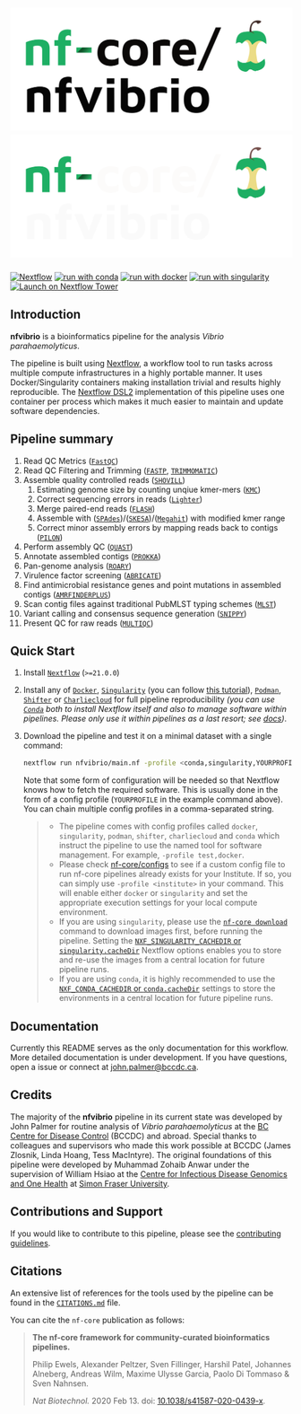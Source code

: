 # ![nf-core/nfvibrio](docs/images/nf-core-nfvibrio_logo_light.png#gh-light-mode-only) ![nf-core/nfvibrio](docs/images/nf-core-nfvibrio_logo_dark.png#gh-dark-mode-only)

<!-- [![AWS CI](https://img.shields.io/badge/CI%20tests-full%20size-FF9900?labelColor=000000&logo=Amazon%20AWS)](https://nf-co.re/nfvibrio/results)[![Cite with Zenodo](http://img.shields.io/badge/DOI-10.5281/zenodo.XXXXXXX-1073c8?labelColor=000000)](https://doi.org/10.5281/zenodo.XXXXXXX) -->

[![Nextflow](https://img.shields.io/badge/nextflow%20DSL2-%E2%89%A522.10.1-23aa62.svg)](https://www.nextflow.io/)
[![run with conda](http://img.shields.io/badge/run%20with-conda-3EB049?labelColor=000000&logo=anaconda)](https://docs.conda.io/en/latest/)
[![run with docker](https://img.shields.io/badge/run%20with-docker-0db7ed?labelColor=000000&logo=docker)](https://www.docker.com/)
[![run with singularity](https://img.shields.io/badge/run%20with-singularity-1d355c.svg?labelColor=000000)](https://sylabs.io/docs/)
[![Launch on Nextflow Tower](https://img.shields.io/badge/Launch%20%F0%9F%9A%80-Nextflow%20Tower-%234256e7)](https://tower.nf/launch?pipeline=https://github.com/nf-core/nfvibrio)

<!-- [![Get help on Slack](http://img.shields.io/badge/slack-nf--core%20%23nfvibrio-4A154B?labelColor=000000&logo=slack)](https://nfcore.slack.com/channels/  
nfvibrio)[![Follow on Twitter](http://img.shields.io/badge/twitter-%40nf__core-1DA1F2?labelColor=000000&logo=twitter)](https://twitter.com/nf_core)[![Watch on YouTube](http://img.shields.io/badge/youtube-nf--core-FF0000?labelColor=000000&logo=youtube)](https://www.youtube.com/c/nf-core) -->

## Introduction

<!-- TODO nf-core: Write a 1-2 sentence summary of what data the pipeline is for and what it does -->

**nfvibrio** is a bioinformatics pipeline for the analysis _Vibrio parahaemolyticus_. 

The pipeline is built using [Nextflow](https://www.nextflow.io), a workflow tool to run tasks across multiple compute infrastructures in a highly portable manner. 
It uses Docker/Singularity containers making installation trivial and results highly reproducible. 
The [Nextflow DSL2](https://www.nextflow.io/docs/latest/dsl2.html) implementation of this pipeline uses one container per process which makes it much easier to maintain and update software dependencies. <!-- Where possible, these processes have been submitted to and installed from [nf-core/modules](https://github.com/nf-core/modules) in order to make them available to all nf-core pipelines, and to everyone within the Nextflow community! -->

## Pipeline summary

<!-- TODO nf-core: Fill in short bullet-pointed list of the default steps in the pipeline -->

1. Read QC Metrics ([`FastQC`](https://www.bioinformatics.babraham.ac.uk/projects/fastqc/))
2. Read QC Filtering and Trimming ([`FASTP`](https://github.com/OpenGene/fastp), [`TRIMMOMATIC`](https://github.com/usadellab/Trimmomatic))
3. Assemble quality controlled reads ([`SHOVILL`](https://github.com/tseemann/shovill))
   1. Estimating genome size by counting unqiue kmer-mers ([`KMC`](https://github.com/refresh-bio/KMC))
   2. Correct sequencing errors in reads ([`Lighter`](https://github.com/mourisl/Lighter))
   3. Merge paired-end reads ([`FLASH`](https://ccb.jhu.edu/software/FLASH/))
   4. Assemble with ([`SPAdes`](https://github.com/ablab/spades))/([`SKESA`](https://github.com/ncbi/SKESA))/([`Megahit`](https://github.com/voutcn/megahit)) with modified kmer range
   5. Correct minor assembly errors by mapping reads back to contigs ([`PILON`](https://github.com/broadinstitute/pilon))
4. Perform assembly QC ([`QUAST`](https://github.com/ablab/quast))
5. Annotate assembled contigs ([`PROKKA`](https://github.com/tseemann/prokka))
6. Pan-genome analysis ([`ROARY`](https://github.com/sanger-pathogens/Roary))
7. Virulence factor screening ([`ABRICATE`](https://github.com/tseemann/abricate))
8. Find antimicrobial resistance genes and point mutations in assembled contigs ([`AMRFINDERPLUS`](https://github.com/ncbi/amr))
9. Scan contig files against traditional PubMLST typing schemes ([`MLST`](https://github.com/tseemann/mlst))
10. Variant calling and consensus sequence generation ([`SNIPPY`](https://github.com/tseemann/snippy))
11. Present QC for raw reads ([`MULTIQC`](http://multiqc.info/))


## Quick Start

1. Install [`Nextflow`](https://www.nextflow.io/docs/latest/getstarted.html#installation) (`>=21.0.0`)

2. Install any of [`Docker`](https://docs.docker.com/engine/installation/), [`Singularity`](https://www.sylabs.io/guides/3.0/user-guide/) (you can follow [this tutorial](https://singularity-tutorial.github.io/01-installation/)), [`Podman`](https://podman.io/), [`Shifter`](https://nersc.gitlab.io/development/shifter/how-to-use/) or [`Charliecloud`](https://hpc.github.io/charliecloud/) for full pipeline reproducibility _(you can use [`Conda`](https://conda.io/miniconda.html) both to install Nextflow itself and also to manage software within pipelines. Please only use it within pipelines as a last resort; see [docs](https://nf-co.re/usage/configuration#basic-configuration-profiles))_.

3. Download the pipeline and test it on a minimal dataset with a single command:

   ```bash
   nextflow run nfvibrio/main.nf -profile <conda,singularity,YOURPROFILE>  --genome "VP01" --input sample_sheet.csv --outdir <OUTDIR> --assembler <skesa,megahit,spades>
   ```

   Note that some form of configuration will be needed so that Nextflow knows how to fetch the required software. This is usually done in the form of a config profile (`YOURPROFILE` in the example command above). You can chain multiple config profiles in a comma-separated string.

   > - The pipeline comes with config profiles called `docker`, `singularity`, `podman`, `shifter`, `charliecloud` and `conda` which instruct the pipeline to use the named tool for software management. For example, `-profile test,docker`.
   > - Please check [nf-core/configs](https://github.com/nf-core/configs#documentation) to see if a custom config file to run nf-core pipelines already exists for your Institute. If so, you can simply use `-profile <institute>` in your command. This will enable either `docker` or `singularity` and set the appropriate execution settings for your local compute environment.
   > - If you are using `singularity`, please use the [`nf-core download`](https://nf-co.re/tools/#downloading-pipelines-for-offline-use) command to download images first, before running the pipeline. Setting the [`NXF_SINGULARITY_CACHEDIR` or `singularity.cacheDir`](https://www.nextflow.io/docs/latest/singularity.html?#singularity-docker-hub) Nextflow options enables you to store and re-use the images from a central location for future pipeline runs.
   > - If you are using `conda`, it is highly recommended to use the [`NXF_CONDA_CACHEDIR` or `conda.cacheDir`](https://www.nextflow.io/docs/latest/conda.html) settings to store the environments in a central location for future pipeline runs.


## Documentation
Currently this README serves as the only documentation for this workflow. More detailed documentation is under development. If you have questions, open a issue or connect at [john.palmer@bccdc.ca](mailto:john.palmer@bccdc.ca). 
<!-- The nf-core/nfvibrio pipeline comes with documentation about the pipeline [usage](https://nf-co.re/nfvibrio/usage), [parameters](https://nf-co.re/nfvibrio/parameters) and [output](https://nf-co.re/nfvibrio/output).-->

## Credits

The majority of the **nfvibrio** pipeline in its current state was developed by John Palmer for routine analysis of _Vibrio parahaemolyticus_ at the [BC Centre for Disease Control](http://www.bccdc.ca/) (BCCDC) and abroad. 
Special thanks to colleagues and supervisors who made this work possible at BCCDC (James Zlosnik, Linda Hoang, Tess MacIntyre). 
The original foundations of this pipeline were developed by Muhammad Zohaib Anwar under the supervision of William Hsiao at the [Centre for Infectious Disease Genomics and One Health](http://www.cidgoh.ca/) at [Simon Fraser University](http://www.sfu.ca/). 


## Contributions and Support

If you would like to contribute to this pipeline, please see the [contributing guidelines](.github/CONTRIBUTING.md).

<!-- For further information or help, don't hesitate to get in touch on the [Slack `#nfvibrio` channel](https://nfcore.slack.com/channels/nfvibrio) (you can join with [this invite](https://nf-co.re/join/slack)).-->

## Citations

<!-- TODO nf-core: Add citation for pipeline after first release. Uncomment lines below and update Zenodo doi and badge at the top of this file. -->
<!-- If you use  nf-core/nfvibrio for your analysis, please cite it using the following doi: [10.5281/zenodo.XXXXXX](https://doi.org/10.5281/zenodo.XXXXXX) -->

<!-- TODO nf-core: Add bibliography of tools and data used in your pipeline -->

An extensive list of references for the tools used by the pipeline can be found in the [`CITATIONS.md`](CITATIONS.md) file.

You can cite the `nf-core` publication as follows:

> **The nf-core framework for community-curated bioinformatics pipelines.**
>
> Philip Ewels, Alexander Peltzer, Sven Fillinger, Harshil Patel, Johannes Alneberg, Andreas Wilm, Maxime Ulysse Garcia, Paolo Di Tommaso & Sven Nahnsen.
>
> _Nat Biotechnol._ 2020 Feb 13. doi: [10.1038/s41587-020-0439-x](https://dx.doi.org/10.1038/s41587-020-0439-x).
